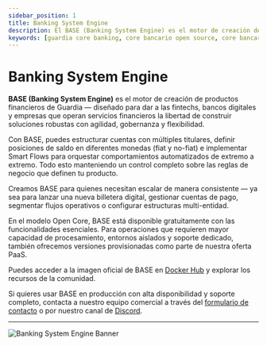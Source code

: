 ```yaml
---
sidebar_position: 1
title: Banking System Engine
description: El BASE (Banking System Engine) es el motor de creación de productos financieros de Guardia, ideal para fintechs que buscan flexibilidad, gobernanza y escalabilidad desde el primer día.
keywords: [guardia core banking, core bancario open source, core bancario escalable, motor de cuentas, creación de productos financieros]
---
```


# Banking System Engine

**BASE (Banking System Engine)** es el motor de creación de productos financieros de Guardia — diseñado para dar a las fintechs, bancos digitales y empresas que operan servicios financieros la libertad de construir soluciones robustas con agilidad, gobernanza y flexibilidad.

Con BASE, puedes estructurar cuentas con múltiples titulares, definir posiciones de saldo en diferentes monedas (fiat y no-fiat) e implementar Smart Flows para orquestar comportamientos automatizados de extremo a extremo. Todo esto manteniendo un control completo sobre las reglas de negocio que definen tu producto.

Creamos BASE para quienes necesitan escalar de manera consistente — ya sea para lanzar una nueva billetera digital, gestionar cuentas de pago, segmentar flujos operativos o configurar estructuras multi-entidad.

En el modelo Open Core, BASE está disponible gratuitamente con las funcionalidades esenciales. Para operaciones que requieren mayor capacidad de procesamiento, entornos aislados y soporte dedicado, también ofrecemos versiones provisionadas como parte de nuestra oferta PaaS.

Puedes acceder a la imagen oficial de BASE en [Docker Hub](https://hub.docker.com/u/guardiafinance) y explorar los recursos de la comunidad.

Si quieres usar BASE en producción con alta disponibilidad y soporte completo, contacta a nuestro equipo comercial a través del [formulario de contacto](https://guardia.finance/#contact-us) o por nuestro canal de [Discord](#).

---

<img src="/img/banner-base.svg" alt="Banking System Engine Banner" />